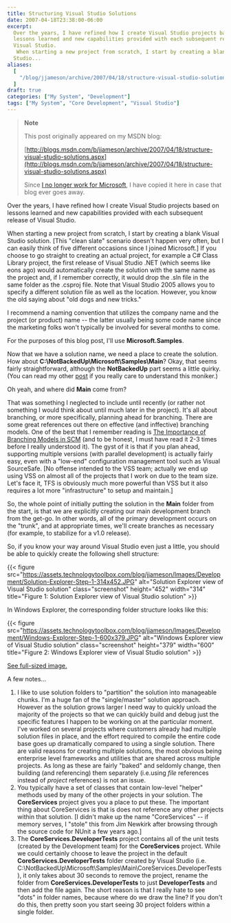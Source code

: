 ```yaml
---
title: Structuring Visual Studio Solutions
date: 2007-04-18T23:38:00-06:00
excerpt:
  Over the years, I have refined how I create Visual Studio projects based on
  lessons learned and new capabilities provided with each subsequent release of
  Visual Studio. 
   When starting a new project from scratch, I start by creating a blank Visual
  Studio...
aliases:
  [
    "/blog/jjameson/archive/2007/04/18/structure-visual-studio-solutions.aspx",
  ]
draft: true
categories: ["My System", "Development"]
tags: ["My System", "Core Development", "Visual Studio"]
---
```


> **Note**
>
> This post originally appeared on my MSDN blog:
>
> [http://blogs.msdn.com/b/jjameson/archive/2007/04/18/structure-visual-studio-solutions.aspx](http://blogs.msdn.com/b/jjameson/archive/2007/04/18/structure-visual-studio-solutions.aspx)
>
> Since
> [I no longer work for Microsoft](/blog/jjameson/2011/09/02/last-day-with-microsoft),
> I have copied it here in case that blog ever goes away.

Over the years, I have refined how I create Visual Studio projects based on
lessons learned and new capabilities provided with each subsequent release of
Visual Studio.

When starting a new project from scratch, I start by creating a blank Visual
Studio solution. [This "clean slate" scenario doesn't happen very often, but I
can easily think of five different occasions since I joined Microsoft.] If you
choose to go straight to creating an actual project, for example a C# Class
Library project, the first release of Visual Studio .NET (which seems like eons
ago) would automatically create the solution with the same name as the project
and, if I remember correctly, it would drop the .sln file in the same folder as
the .csproj file. Note that Visual Studio 2005 allows you to specify a different
solution file as well as the location. However, you know the old saying about
"old dogs and new tricks."

I recommend a naming convention that utilizes the company name and the project
(or product) name -- the latter usually being some code name since the marketing
folks won't typically be involved for several months to come.

For the purposes of this blog post, I'll use **Microsoft.Samples**.

Now that we have a solution name, we need a place to create the solution. How
about **C:\NotBackedUp\Microsoft\Samples\Main**? Okay, that seems fairly
straightforward, although the **NotBackedUp** part seems a little quirky. (You
can read my other [post](/blog/jjameson/2007/03/22/backedup-and-notbackedup) if
you really care to understand this moniker.)

Oh yeah, and where did **Main** come from?

That was something I neglected to include until recently (or rather not
something I would think about until much later in the project). It's all about
branching, or more specifically, planning ahead for branching. There are some
great references out there on effective (and inffective) branching models. One
of the best that I remember reading is
[The Importance of Branching Models in SCM](http://downloads.seapine.com/pub/papers/SCMBranchingModels.pdf)
(and to be honest, I must have read it 2-3 times before I really understood it).
The gyst of it is that if you plan ahead, supporting multiple versions (with
parallel development) is actually fairly easy, even with a "low-end"
configuration management tool such as Visual SourceSafe. [No offense intended to
the VSS team; actually we end up using VSS on almost all of the projects that I
work on due to the team size. Let's face it, TFS is obviously much more powerful
than VSS but it also requires a lot more "infrastructure" to setup and
maintain.]

So, the whole point of initially putting the solution in the **Main** folder
from the start, is that we are explicitly creating our main development branch
from the get-go. In other words, all of the primary development occurs on the
"trunk", and at appropriate times, we'll create branches as necessary (for
example, to stabilize for a v1.0 release).

So, if you know your way around Visual Studio even just a little, you should be
able to quickly create the following shell structure:

{{< figure
src="https://assets.technologytoolbox.com/blog/jjameson/Images/Development/Solution-Explorer-Step-1-314x452.JPG"
alt="Solution Explorer view of Visual Studio solution" class="screenshot"
height="452" width="314"
title="Figure 1: Solution Explorer view of Visual Studio solution" >}}

In Windows Explorer, the corresponding folder structure looks like this:

{{< figure
src="https://assets.technologytoolbox.com/blog/jjameson/Images/Development/Windows-Explorer-Step-1-600x379.JPG"
alt="Windows Explorer view of Visual Studio solution" class="screenshot"
height="379" width="600"
title="Figure 2: Windows Explorer view of Visual Studio solution" >}}

[See full-sized image.](https://assets.technologytoolbox.com/blog/jjameson/Images/Development/Windows-Explorer-Step-1-767x485.JPG)

A few notes...

1. I like to use solution folders to "partition" the solution into manageable
   chunks. I'm a huge fan of the "single/master" solution approach. However as
   the solution grows larger I need way to quickly unload the majority of the
   projects so that we can quickly build and debug just the specific features I
   happen to be working on at the particular moment. I've worked on several
   projects where customers already had multiple solution files in place, and
   the effort required to compile the entire code base goes up dramatically
   compared to using a single solution. There are valid reasons for creating
   multiple solutions, the most obvious being enterprise level frameworks and
   utilities that are shared across multiple projects. As long as these are
   fairly "baked" and seldomly change, then building (and referencing) them
   separately (i.e.using *file* references instead of *project* references) is
   not an issue.
2. You typically have a set of classes that contain low-level "helper" methods
   used by many of the other projects in your solution. The **CoreServices**
   project gives you a place to put these. The important thing about
   CoreServices is that is does not reference any other projects within that
   solution. [I didn't make up the name "CoreServices" -- if memory serves, I
   "stole" this from Jim Newkirk after browsing through the source code for
   NUnit a few years ago.]
3. The **CoreServices.DeveloperTests** project contains all of the unit tests
   (created by the Development team) for the **CoreServices** project. While we
   could certainly choose to leave the project in the default
   **CoreServices.DeveloperTests** folder created by Visual Studio (i.e.
   C:\NotBackedUp\Microsoft\Samples\Main\CoreServices.DeveloperTests), it only
   takes about 30 seconds to remove the project, rename the folder from
   **CoreServices.DeveloperTests** to just **DeveloperTests** and then add the
   file again. The short reason is that I really hate to see "dots" in folder
   names, because where do we draw the line? If you don't do this, then pretty
   soon you start seeing 30 project folders within a single folder.
